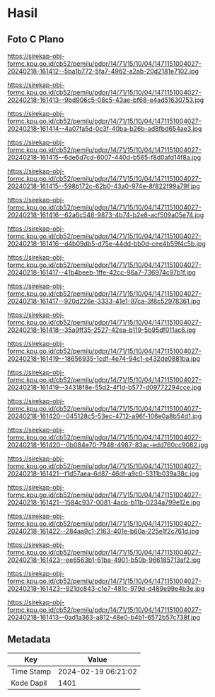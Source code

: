 # Hasil

## Foto C Plano

https://sirekap-obj-formc.kpu.go.id/cb52/pemilu/pdpr/14/71/15/10/04/1471151004027-20240218-161412--5ba1b772-5fa7-4962-a2ab-20d2181e7102.jpg

https://sirekap-obj-formc.kpu.go.id/cb52/pemilu/pdpr/14/71/15/10/04/1471151004027-20240218-161413--9bd906c5-08c5-43ae-bf68-e4ad51630753.jpg

https://sirekap-obj-formc.kpu.go.id/cb52/pemilu/pdpr/14/71/15/10/04/1471151004027-20240218-161414--4a07fa5d-0c3f-40ba-b26b-ad8fbd654ae3.jpg

https://sirekap-obj-formc.kpu.go.id/cb52/pemilu/pdpr/14/71/15/10/04/1471151004027-20240218-161415--6de6d7cd-6007-440d-b565-f8d0afd14f8a.jpg

https://sirekap-obj-formc.kpu.go.id/cb52/pemilu/pdpr/14/71/15/10/04/1471151004027-20240218-161415--598b172c-62b0-43a0-974e-8f822f99a79f.jpg

https://sirekap-obj-formc.kpu.go.id/cb52/pemilu/pdpr/14/71/15/10/04/1471151004027-20240218-161416--62a6c548-9873-4b74-b2e8-acf509a05e74.jpg

https://sirekap-obj-formc.kpu.go.id/cb52/pemilu/pdpr/14/71/15/10/04/1471151004027-20240218-161416--d4b09db5-d75e-44dd-bb0d-cee4b59f4c5b.jpg

https://sirekap-obj-formc.kpu.go.id/cb52/pemilu/pdpr/14/71/15/10/04/1471151004027-20240218-161417--41b4beeb-1ffe-42cc-96a7-736974c97b1f.jpg

https://sirekap-obj-formc.kpu.go.id/cb52/pemilu/pdpr/14/71/15/10/04/1471151004027-20240218-161417--920d226e-3333-41e1-97ca-3f8c52978361.jpg

https://sirekap-obj-formc.kpu.go.id/cb52/pemilu/pdpr/14/71/15/10/04/1471151004027-20240218-161418--35a9ff35-2527-42ea-b119-5b95df011ac6.jpg

https://sirekap-obj-formc.kpu.go.id/cb52/pemilu/pdpr/14/71/15/10/04/1471151004027-20240218-161419--18656935-1cdf-4e74-94c1-e432de0881ba.jpg

https://sirekap-obj-formc.kpu.go.id/cb52/pemilu/pdpr/14/71/15/10/04/1471151004027-20240218-161419--34318f8e-55d2-4f1d-b577-d09772294cce.jpg

https://sirekap-obj-formc.kpu.go.id/cb52/pemilu/pdpr/14/71/15/10/04/1471151004027-20240218-161420--045128c5-53ec-4712-a96f-106e0a8b54d1.jpg

https://sirekap-obj-formc.kpu.go.id/cb52/pemilu/pdpr/14/71/15/10/04/1471151004027-20240218-161420--0b084e70-7948-4987-83ac-edd760cc9082.jpg

https://sirekap-obj-formc.kpu.go.id/cb52/pemilu/pdpr/14/71/15/10/04/1471151004027-20240218-161421--f1d57aea-6d87-46df-a9c0-5311b039a38c.jpg

https://sirekap-obj-formc.kpu.go.id/cb52/pemilu/pdpr/14/71/15/10/04/1471151004027-20240218-161421--1584c937-0081-4acb-b11b-0234a799e12e.jpg

https://sirekap-obj-formc.kpu.go.id/cb52/pemilu/pdpr/14/71/15/10/04/1471151004027-20240218-161422--284aa9c1-2163-401e-b60a-225e1f2c761d.jpg

https://sirekap-obj-formc.kpu.go.id/cb52/pemilu/pdpr/14/71/15/10/04/1471151004027-20240218-161423--ee6563b1-61ba-4901-b50b-966185713af2.jpg

https://sirekap-obj-formc.kpu.go.id/cb52/pemilu/pdpr/14/71/15/10/04/1471151004027-20240218-161423--921dc843-c1e7-481c-979d-d489e99e4b3e.jpg

https://sirekap-obj-formc.kpu.go.id/cb52/pemilu/pdpr/14/71/15/10/04/1471151004027-20240218-161413--0ad1a363-a812-48e0-b4b1-6572b57c738f.jpg


## Metadata

| Key        | Value               |
| ---------- | ------------------- |
| Time Stamp | 2024-02-19 06:21:02 |
| Kode Dapil | 1401                |



